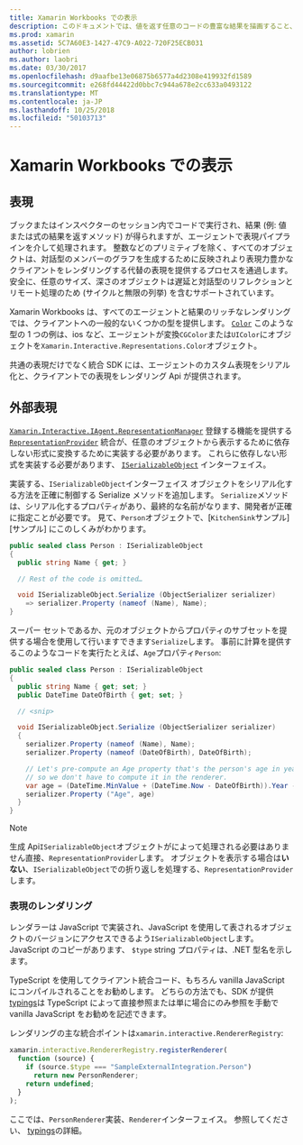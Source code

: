 ```yaml
---
title: Xamarin Workbooks での表示
description: このドキュメントでは、値を返す任意のコードの豊富な結果を描画すること、Xamarin Workbooks 表現パイプラインについて説明します。
ms.prod: xamarin
ms.assetid: 5C7A60E3-1427-47C9-A022-720F25ECB031
author: lobrien
ms.author: laobri
ms.date: 03/30/2017
ms.openlocfilehash: d9aafbe13e06875b6577a4d2308e419932fd1589
ms.sourcegitcommit: e268fd44422d0bbc7c944a678e2cc633a0493122
ms.translationtype: MT
ms.contentlocale: ja-JP
ms.lasthandoff: 10/25/2018
ms.locfileid: "50103713"
---
```

# <a name="representations-in-xamarin-workbooks"></a>Xamarin Workbooks での表示

## <a name="representations"></a>表現

ブックまたはインスペクターのセッション内でコードで実行され、結果 (例: 値または式の結果を返すメソッド) が得られますが、エージェントで表現パイプラインを介して処理されます。 整数などのプリミティブを除く、すべてのオブジェクトは、対話型のメンバーのグラフを生成するために反映されより表現力豊かなクライアントをレンダリングする代替の表現を提供するプロセスを通過します。 安全に、任意のサイズ、深さのオブジェクトは遅延と対話型のリフレクションとリモート処理のため (サイクルと無限の列挙) を含むサポートされています。

Xamarin Workbooks は、すべてのエージェントと結果のリッチなレンダリングでは、クライアントへの一般的ないくつかの型を提供します。 [`Color`][xir-color] このような型の 1 つの例は、ios など、エージェントが変換`CGColor`または`UIColor`にオブジェクトを`Xamarin.Interactive.Representations.Color`オブジェクト。

共通の表現だけでなく統合 SDK には、エージェントのカスタム表現をシリアル化と、クライアントでの表現をレンダリング Api が提供されます。

## <a name="external-representations"></a>外部表現

[`Xamarin.Interactive.IAgent.RepresentationManager`][repman] 登録する機能を提供する [`RepresentationProvider`][repp] 統合が、任意のオブジェクトから表示するために依存しない形式に変換するために実装する必要があります。 これらに依存しない形式を実装する必要があります、 [`ISerializableObject`][serobj] インターフェイス。

実装する、`ISerializableObject`インターフェイス オブジェクトをシリアル化する方法を正確に制御する Serialize メソッドを追加します。 `Serialize`メソッドは、シリアル化するプロパティがあり、最終的な名前がなります、開発者が正確に指定ことが必要です。 見て、`Person`オブジェクトで、[`KitchenSink`サンプル] [サンプル] にこのしくみがわかります。

```csharp
public sealed class Person : ISerializableObject
{
  public string Name { get; }

  // Rest of the code is omitted…

  void ISerializableObject.Serialize (ObjectSerializer serializer)
    => serializer.Property (nameof (Name), Name);
}
```

スーパー セットであるか、元のオブジェクトからプロパティのサブセットを提供する場合を使用して行いますできます`Serialize`します。 事前に計算を提供するこのようなコードを実行たとえば、`Age`プロパティ`Person`:

```csharp
public sealed class Person : ISerializableObject
{
  public string Name { get; set; }
  public DateTime DateOfBirth { get; set; }

  // <snip>

  void ISerializableObject.Serialize (ObjectSerializer serializer)
  {
    serializer.Property (nameof (Name), Name);
    serializer.Property (nameof (DateOfBirth), DateOfBirth);

    // Let's pre-compute an Age property that's the person's age in years,
    // so we don't have to compute it in the renderer.
    var age = (DateTime.MinValue + (DateTime.Now - DateOfBirth)).Year - 1;
    serializer.Property ("Age", age)
  }
}
```

> [!NOTE]
> 生成 Api`ISerializableObject`オブジェクトがによって処理される必要はありません直接、`RepresentationProvider`します。 オブジェクトを表示する場合は**いない**、`ISerializableObject`での折り返しを処理する、`RepresentationProvider`します。

### <a name="rendering-a-representation"></a>表現のレンダリング

レンダラーは JavaScript で実装され、JavaScript を使用して表されるオブジェクトのバージョンにアクセスできるよう`ISerializableObject`します。 JavaScript のコピーがあります、 `$type` string プロパティは、.NET 型名を示します。

TypeScript を使用してクライアント統合コード、もちろん vanilla JavaScript にコンパイルされることをお勧めします。 どちらの方法でも、SDK が提供[typings][typings]は TypeScript によって直接参照または単に場合にのみ参照を手動で vanilla JavaScript をお勧めを記述できます。

レンダリングの主な統合ポイントは`xamarin.interactive.RendererRegistry`:

```js
xamarin.interactive.RendererRegistry.registerRenderer(
  function (source) {
    if (source.$type === "SampleExternalIntegration.Person")
      return new PersonRenderer;
    return undefined;
  }
);
```

ここでは、`PersonRenderer`実装、`Renderer`インターフェイス。 参照してください、 [typings][typings]の詳細。

[typings]: https://github.com/xamarin/Workbooks/blob/master/SDK/typings/xamarin-interactive.d.ts
[xir-color]: https://developer.xamarin.com/api/type/Xamarin.Interactive.Representations.Color/
[repman]: https://developer.xamarin.com/api/type/Xamarin.Interactive.Representations.IRepresentationManager/
[repp]: https://developer.xamarin.com/api/type/Xamarin.Interactive.Representations.RepresentationProvider/
[serobj]: https://developer.xamarin.com/api/type/Xamarin.Interactive.Serialization.ISerializableObject/
